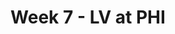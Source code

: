 ---
layout: game
title: Week 7 - LV at PHI
season: 2001
game_id: 2001_07_OAK_PHI
away_team: LV
home_team: PHI
---